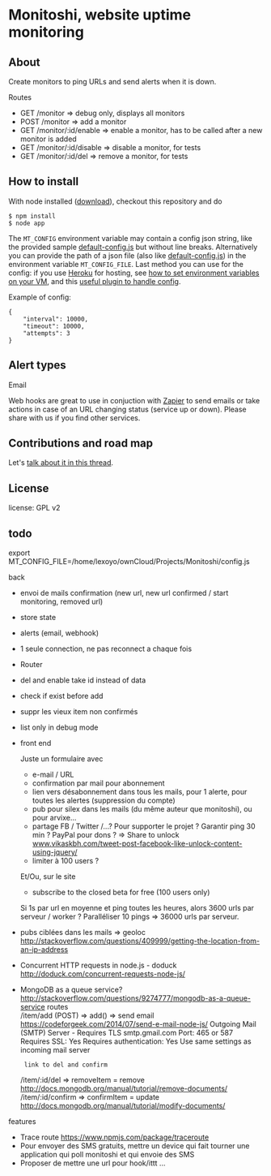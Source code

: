 # Monitoshi, website uptime monitoring

## About

Create monitors to ping URLs and send alerts when it is down.

Routes

* GET /monitor => debug only, displays all monitors
* POST /monitor => add a monitor
* GET /monitor/:id/enable => enable a monitor, has to be called after a new monitor is added
* GET /monitor/:id/disable => disable a monitor, for tests
* GET /monitor/:id/del => remove a monitor, for tests

## How to install

With node installed ([download](http://nodejs.org/download)), checkout this repository and do

    $ npm install
    $ node app

The `MT_CONFIG` environment variable may contain a config json string, like the provided sample [default-config.js](https://github.com/lexoyo/Monitoshi/blob/master/default-config.js) but without line breaks. Alternatively you can provide the path of a json file (also like [default-config.js](https://github.com/lexoyo/Monitoshi/blob/master/default-config.js)) in the environment variable `MT_CONFIG_FILE`. Last method you can use for the config: if you use [Heroku](https://www.heroku.com) for hosting, see [how to set environment variables on your VM](https://devcenter.heroku.com/articles/config-vars), and this [useful plugin to handle config](https://github.com/ddollar/heroku-config).

Example of config:

```
{
    "interval": 10000,
    "timeout": 10000,
    "attempts": 3
}
```

## Alert types

Email

Web hooks are great to use in conjuction with [Zapier](https://zapier.com/) to send emails or take actions in case of an URL changing status (service up or down). Please share with us if you find other services.

## Contributions and road map

Let's [talk about it in this thread](https://github.com/lexoyo/Monitoshi/issues/1).

## License

license: GPL v2

## todo

export MT_CONFIG_FILE=/home/lexoyo/ownCloud/Projects/Monitoshi/config.js


back
- envoi de mails confirmation (new url, new url confirmed / start monitoring, removed url)
- store state
- alerts (email, webhook)
- 1 seule connection, ne pas reconnect a chaque fois
- Router
- del and enable take id instead of data
- check if exist before add
- suppr les vieux item non confirmés
- list only in debug mode
- front end


  Juste un formulaire avec
  - e-mail / URL
  - confirmation par mail pour abonnement
  - lien vers désabonnement dans tous les mails, pour 1 alerte, pour toutes les alertes (suppression du compte)
  - pub pour silex dans les mails (du même auteur que monitoshi), ou pour arvixe...
  - partage FB / Twitter /...? Pour supporter le projet ? Garantir ping 30 min ? PayPal pour dons ?
    => Share to unlock www.vikaskbh.com/tweet-post-facebook-like-unlock-content-using-jquery/
  - limiter à 100 users ?

  Et/Ou, sur le site
  - subscribe to the closed beta for free (100 users only)

  Si 1s par url en moyenne et ping toutes les heures, alors 3600 urls par serveur / worker ? Paralléliser 10 pings => 36000 urls par serveur.

* pubs ciblées dans les mails => geoloc http://stackoverflow.com/questions/409999/getting-the-location-from-an-ip-address
* Concurrent HTTP requests in node.js - doduck http://doduck.com/concurrent-requests-node-js/
* MongoDB as a queue service? http://stackoverflow.com/questions/9274777/mongodb-as-a-queue-service
routes  
  /item/add (POST)
    => add()
    => send email https://codeforgeek.com/2014/07/send-e-mail-node-js/
        Outgoing Mail (SMTP) Server - Requires TLS
        smtp.gmail.com
        Port: 465 or 587
        Requires SSL: Yes
        Requires authentication: Yes
        Use same settings as incoming mail server

       link to del and confirm
  /item/:id/del => removeItem = remove http://docs.mongodb.org/manual/tutorial/remove-documents/
  /item/:id/confirm => confirmItem = update http://docs.mongodb.org/manual/tutorial/modify-documents/


features

* Trace route https://www.npmjs.com/package/traceroute
* Pour envoyer des SMS gratuits, mettre un device qui fait tourner une application qui poll monitoshi et qui envoie des SMS
* Proposer de mettre une url pour hook/ittt ...

